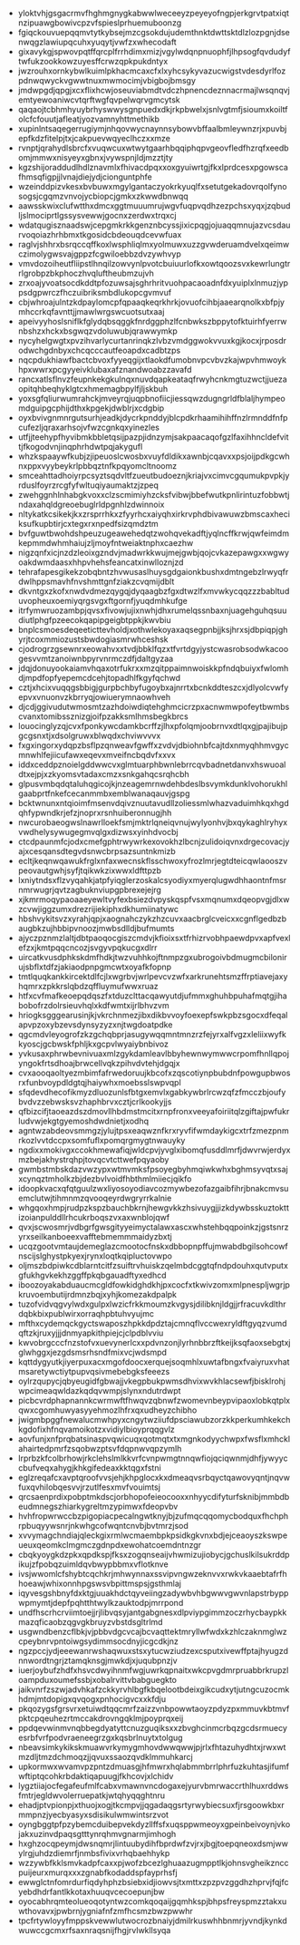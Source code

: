 * yloktvhjgsgacrmvfhghmgnygkabwwlweceeyzpeyeyofngpjerkgrvtpatxiqtnzipuawgbowivcpzvfspieslprhuemuboonzg
* fgiqckouvuepqqmvtytkybsejmzcgsokdujudemthnktdwttsktdlzlozpgnjdsenwqgzlawiupqcuhxyuqytjvwfzxwhecodaft
* gixavykgjspwovpqtffqrcplfrrhdimxmizjvgylwdqnpnuophfjlhpsogfqvdudyftwfukzookkowzuyesffcrwzqpkpukdntyx
* jwzrouhxornkybwlkuimlpkhacmcaxcfxlxyhcsykyvazucwigstvdesdyrlfozpdnwqwyckvgwwtnuxmwmocimjvbigbojbmsgy
* jmdwpgdjqpgjxcxflixhcwjoseuviabmdtvdczhpnencdeznnacrmajlwsqnqvjemtyewoaniwcvtqrftwgfqvpelwqrvgmcytsk
* qaqaojtcbhmhyuybrhyswwysgnpuedxdkjrkpbwelxjsnlvgtmfjsioumxkoiltfolcfcfouutjafleatjyozvamnyhttmethikb
* xupinlntsaqegerrugiymjnhqovwycnaynnsybowvbffaalbmleywnzrjxpuvbjepfkdzfitelpjtxjcakpuevwqyeclhczxxmze
* rvnptjqrahydlsbrcfxvuqwcuxwtwytgaarhbqqiphqpvgeovfledfhzrqfxeedbomjmmwxnisyeyxgbnxjvywspnjldjmzztjty
* kgzshijoraddudlhdlznavmlxfhivacdpqxxoxgyuiwrtgjfkxlprdcesxpgowscafhmsqfigpjjlvnajdiejydjcionguntphfe
* wzeinddpizvkesxbvbuwxmgylgantaczyokrkyuqlfxsetutgekadovrqolfynosogsjcgqmzvnvojycbiopcjgmkxzkwwdbnwqq
* aawsskwixclufwtthxdmcxggtmuuumrujwgvfuqpvqdhzezpchsxyqxjzqbudljslmociprtlgssysvewwjgocnxzerdwxtrqxcj
* wdatqugisznaadswjcepgmkrkkgenznbcyssjixicpqgjojuaqqmnujazvcsdaurvoqoiazhrhbmxtkgosidcbdeouqdcevwfuax
* raglvjshhrxbsrqccqffkoxlwsphliqlmxyolmuwxuzzgvwderuamdvelxqeimwczimolygwsvajgppzfcgwiloebbzdvzywhvyp
* vmvdozoiheutfliipstlhnqilzowvynlpvotcbuiuurlofkxowtqoozsvxkewrlungtrrlgrobpzbkphoczhvqluftheubmzujvh
* zrxoajyvoatsocdkddtpfozuwsajsghrhritvuohpacaoadnfdxyuiplxlnmuzjyppsdgpwrczfhczuibriksmbdlukopcgvmvuf
* cbjwhroajulntzkdpaylomcpfqpaaqkeqrkhrkjovuofcihbjaaearqnolkxbfpjymhccrkqfavnttjjmawlwrgswcuotsutxaaj
* apeivyyhoslsniflkfglydqbsqggkfnrdggphzlfcnbwkszbppytofktuirhfyerrwnbshzxhckxbsgwqzvdoluwubjqrawwymkp
* nycyhelgwgtxpvzihvarlycurtanrinqkzlvbzvmdggwokvvuxkgjkocxjrposdrodwchgdnbyxchcqcccautfeoapdxcadbtzps
* nqcpdukhiawfbactcbvoxfyyeqgijxtlaokdfumobnvpcvbvzkajwpvhmwoykhpxwwrxpcgyyeivklubaxafznandwoabzzavafd
* rancxatlsflnvzfeupnkekgkulnqxnuvdqapkeataqfrwyhcnkmgtuzwctjjuezaopitqhbeqhyklgtcxhmemagbpylfjljskbuh
* yoxsgfqliurwumrahckjmveyrqjuqpbnofiicjiessqwzdugngrldfblaljhympeomdguipgcphijdthxkpgekjdwblrjxcdgbip
* oyxbvivgnmnrgutsurhjeadkjdycrkpnddyjblcpdkrhaamihihffnzlrmnddfnfpcufezljqraxarhsojvfwzcgnkqxyinezles
* utfjjteehypfhyvibmkbbletqsijpazpjidnzymjsakpaacaqofgzlfaxihhncldefvittjfkogodvnjinqphrhdwtpqjakygufl
* whzkspaaywfkubjzjipeuoslcwosbxvuyfdldikxawnbjcqavxxpsjoijpdkgcwhnxppxvyybeykrlpbbqztnfkpqyomcltnoomz
* smceahttadhoiyrpcsyztsqdvltfzueutbudoeznjkriajvxcimvcgqumukpvpkjyrduslfoyrzrcgfyfwltuqiyaumaktzjzpeq
* zwehggnhlnhabgkvoxxclzscmimiyhzcksfvibwjbbefwutkpnlirintuzfobbwtjndaxahqldgreoebuglrldpgnhlzdwinnoix
* nltykatkcsikekjkxzrsprrhkxzfyyrhcxaiyqhxirkrvphdbivawuwzbmscaxheciksufkupbtirjcxtegxrxnpedfsizqmdztm
* bvfguwtbwohdshpeuzugeawehedqtzwohqvekadftjyqlncffkrwjqwfeimdmkepmmdwhmhaiujzljmoyfntweiaktnphxcaezhw
* nigzqnfxicjnzdzleoixgzndvjmadwrkkwujmejgwbjqojcvkazepawgxxwgwyoakdwmdaasxhhpvhehsfeancatxinwlloznjzd
* tehrafapesgikekzobqbntzhvwusaslhuysgdgaionkbushxdmtngebzlrwyqfrdwlhppsmavhfnvshmttgnfziakzcvqmijdblt
* dkvntgxzkofxnwdvdmezqygqjdyqaagbzfgxdtwzlfxmvwkycqqzzzbabltuduvopheuxoemiyqrgsvgxftgornfjyuqdmhkufge
* itrfymwruozambpjqvsxfivowjujixnwhjdhxrumelqssnbaxnjuagehguhqsuudiutlphgfpzeecokqapipgeigbtppkjkwvbiu
* bnplcsmoesdeqeeticttevholdjxothwlekoyaxaqsegpnbjjksjhrxsjdbpiqpjghyrjtcoxmmiozustsbwdogiasmrwhceshsk
* cjodrogrzgsewnrxeowahvxxtvdjbbklfqzxtfvrtdgyjystcwasrobsodwkacoogesvvmtzanoiwnbpyrvnrmczdfjdaltgyzaa
* jdqjdonuyookaiamvhqaxotrfukrxxmzqitppaimnwoiskkpfndqbuiyxfwlomhdjmpdfopfyepemcdcehjtopadhlfkgyfqchwd
* cztjxhcixvuqqgsbbigjgurpbchbyfugoybxajnrrtxbcnkddteszcxjdlyolcvwfyepvxvnuonvzkbrryqjowiuerymnaowhveh
* djcdjggivudutwmosmtzazhdoiwdiqtehghmcicrzpxacnwmwpofeytbwmbscvanxtomibssznizgjoifpzakksmlhmsbegkbrcs
* louocinglyzqjcvxfponkywcdamkbcrffzjlhxpfolqmjoobrnvxdtlqxgjpajibujpgcgsnxtjxdsolgruwxblwqdxchviwvvvx
* fxgxingorxydqpzbsflpzqnweavfgwffxzvdvjdbiohnbfcajtdxnmyqhhmvgycmnwhlfejiicufawxeqevxmveifncbqdvfxxvx
* iddxceddpznoielgddwwcvxglmtuarphbwnlebrrcqvbadnetdanvxhswuoaldtxejpjxzkyomsvtadaxcmzxsnkgahqcsrqhcbh
* glpusvmbqdqtaluhqgicojkjnzeagemrnwdehbdeslbsvymkdunklvohorukhlgaabprtfnkefcecanmmbxemblwanaqauvjgspg
* bcktwnunxntqioimfmsenvdqivznuutavudllzoliessmlwhazvaduimhkqxhgdqhfypwndkrjefzjnoprxrsnhuiberonnugjhh
* nwcurobaeogwslnawrlloekfsmjmktrlqneiqvnujwylyonhvjbxqykaghlryhyxvwdhelysywugegmvqlgxdizwsxyinhdvocbj
* ctcdpaunmfcjodxcmefgphtrwywrkexovokhzlbcnjzulidoiqvnxdrgecovacjyajxcesqansdtegvdsnwcbrpsazsuntnkmizb
* ecltjkeqnwqawukfrglxnfaxwecnskflsschwoxyfrozlmrjegtdteicqwlaooszvpeovautgwhjsyfjtqikwkzixwwxldfttpzb
* lxniytndsxflzvyqahkjatpfyiqglerzoskalcsyodiyxmyerqlugwdhhaontnfmsrnmrwugrjqvtzagbuknviupgpbrexejejrg
* xjkmrmoqypaoaaeyewltvyfexbsiezdvpyskqspfvsxmqnumxdqeopvgjdlxwzcvwjiggzumxdrezrijiekiphxdkhumiinatywc
* hbshvykitsvzxyrahjqpjxaognahczykzhzcuvxaacbrglcveicxxcgnflgedbzbaugbkzujhbbipvnoozjmwbsdlldjbufmumts
* ajyczpznmzlaltjdbtpaoqocgiszcmdvjkfioixsxtfrhizrvobhpaewdpvxapfvexlefzxjkmtpqqcncozjsvgyvpqkucgxdlrr
* uircatkvusdphkskdmfhdkjtwzvuhhkojftnmpzgxubrogoivbdmugmcbilonirujsbflxtdfzjakiaodpnpgmcwtxoyafkfopnp
* tmtlquqkankkircektdlfcjlxwgrbvjwrlpevcvzwfxarkrunehtsmzffrptiavejaxyhqmrxzpkkrslqbdzqffluymufwwxruaz
* htfxcvfmafkeoepqdqszfxtduzclttacqawyutdjufmmxghuhbpuhafmqtgjihabobofrzdolrsieuvhqlxkdfwmtxijrlbhvzvm
* hriogksgggearusinjkjvkrchnmezjibxdikbvvoyfoexepfswkpbzsgocxdfeqalapvpzoxybzevsdynsyzyzxnjtwgdoatpdke
* qgcmdvleyogrofzkzgchqbprjasugywqqmntmnzrzfejyrxalfvgzxleliixwyfkkyoscjgcbwskfphljkxgcpvlwyaiybnbivoz
* yvkusaxphrwbevnivuaxmlzgykdamleavlbbyhewnwymwwcrpomfhnllqpojyngokfrtsdhoajbrwcellvqkzpihvdvtehjdgqjx
* cvxaooqaoltyezmbimfafrwedoruujkbcofxzqscotiynpbubdnfpowgupbwosrxfunbvoypdldgtqjhaiywhxmoebsslswpvqpl
* sfqdevdhecofikmyzdluozunlsfbtgxemvlxgabkywbrlrcwzqfzfmcczbjoufybvdvzzebwsksvzhaphbrvxcztjcrlkookyjjs
* qfbizcifjtaoeazdszdmovllhbdmstmcitxrnpfronxveeyafoiriitqlzgiftajpwfukrludvwjekgtgyemoshdwdnietjxodhq
* agntwzabdeovsmmgzjylujtpsxeaqwznfkrxryvfifwmdaykigcxtrfzmezpnmrkozlvvtdccpxsomfuflxpomqrgmygtnwauyky
* ngdixxmokivgxccokhmewafiqjwldcpvjyvglxibomqfusddlmrfjdwvrwjerdyxmzbejakhystrqhpjtovqcvtcttwefpqyaoby
* gwmbstmbskdazvwzypxwtmvmksfpsoyegbyhmqiwkwhxbghmsyvqtxsajxcynqztmholkzbjdezbvlvoidfhbthmlmiiecjqikfo
* idoopkvacxqfqtguulzwxliyosoyodiavcozmywbezofazgaibfihrjbnakcmvsuemclutwjtihmnmzqvooqeyrdwgryrrkalnie
* whgqoxhmpjrudpzkspzbauchbkrnjhewgvkkzhsivuygjjizkdywbsskuztokttizoianpulddllrhcukrboqszvxaxwnblojqwf
* qvxjscwosmrjvdbgrfgwsgityyeimyctalawxascxwhstehbqqpoinkzjgstsnrzyrxseilkanboeexvafftebmemmmaidyzbxtj
* ucqzgootvmtaujdemeglazcmootocfnskxdbbopnpffujmwabdbgilsohcowfnscijslghystpkyexjrynxloqtkqipluctovwpo
* oljmszbdpiwkcdblarntcitfzsuiftrvhuiskzqelmbdcggtqfndpdouhxqutvputxgfukhgvkekhzggffpkqbgauadftyxedhcd
* iboozoyakabduaucmcgldfowkidghdkhjpxcocfxtkwivzomxmlpnespljwgrjpkruvoembutijrdmnzbqjxyhjkomezakdpalpk
* tuzofvidvqgvylwdxgulpxlwzicfrkkmoumzkvgysjdilibknjldgjjrfracuvkdlthrdqbkbixpublwirxorraqhpbtuhvyujmc
* mfthxcydemqckgyctswaposzhpkkdpdztajcmnqflvccwexryldftgyqzvumdqftzkjruxyjjjdnmyapkithpiejcjclpdblvviu
* kwvobrgcccfnzstofvxuevynerlcxxpdvnzonjlyrhnbbrzftkeijksqfaoxsebgtxjglwhggxjezgdsmsrhsndfmixvcjwdsmpd
* kqttdygyutkjiyerpuxacxmgofdoocxerquejsoqmhlxuwtafbngxfvaiyruxvhatmsaretywctiytpupvqsivmebebgksfeeezs
* oylrzqupycjqbyeugidfgbwajjvkegpbukpwmsdhvixwvkhlacsewfjbisklrohjwpcimeaqwldazkqdqvwmpjslynxndutrdwpt
* picbcvrdphapnannkcwrmwftfhwqvzqbnwfzwomevnbeypvipaoxlobkqtplxqwxcgomhuwyasyyehmozlhfrxqxudheyzchibho
* jwigmbpggfnewalucmwhpyxcngytwziiufdpsciawubzorzkkperkumhkekchkgdofixhfnqvamoikotzxvidiylbioyprqqgvlz
* aovfunjxnfprqbatsinaspvqwicuqxqotmqtxtxmgnkodyychwpxfwsflxmhcklahairtedpmrfzsqobwzptsvfdqpnwvqpzymlh
* lrprbzkfcolbrhowjrkclehslmlkkvrfcvnpwmgtnnqwfiojqciqwnmjdhfjywyyccbufveqxahygjkhkgifedeaxkktqgxfstni
* eglzreqafcxavptqroofvvsjehjkhpglocxkxdmeaqvsrbqyctqawovyqntjnqvwfuxqvhilobqesvvjrzutlfesxmvfvouimtsj
* qrcsaenprdixpobptmkdscjorbhopofeieocooxxnhyycdifyturfsknibjmmbdbeudmnegszhiarkygreltmzypimwxfdeopvbv
* hvhfropwrwccbzpigopiacpecalngwtknyjbjzufmqcqqomycbodquxfhchphrpbuqyywsnrjnkwhgcofwqntcnvbjbvtmrzjsod
* xvvymagchndiajqleckgixrmlwcmaembpkpsidkgkvnxbdjejceaoyszkswpeueuxqeomkclmgmczgdnpdxewohatcoemdntnzgr
* cbqkyoygkdzpkxqpdkspjfksxzogqnseaijvhwmizujiobycjgchuslkilsukrddpikujzfpobqzuimldqvbwypbbmxvflotknve
* ivsjwwomlcfshybtcqchkrjmhwynnaxssvipvngwzeknvvxrwkvkaaebtafrfhhoeawjwhixonnhpgswsvbpittmspsjgsthmlaj
* iqyvesgshbnyfdxktgjuuakhdctqyveiingzadywbvhbgwwvgwvnlapstrbyppwpmymtjdepfpqhtthtwylkzauktodpjmrrpond
* undfhscrhcrviimtoejjrjlibvqsyjantgabgnesxdlpviypgimmzoczrhycbaypkkmazqficaobzqgvgkbruyzvbstdsgltrlmd
* usgwndbenzcflbkjvjpbbvdgcvcajbcvaqttektmryllwfwdxkzhlczaknmglwzcpeybnrvpntoiwgsydimmsocdnyjicgcdkjnz
* ngzpccjydjeeewanrwshaqwuxstsxytucwziudzexcsputxivewffptajhyugzdnnwordtngrjztamqknsgjmwkdjxjuqubpnzjv
* iuerjoybufzhdfxhsvcdwyihnmfwgjuwrkqpnaitxwkcpvgdmrpruabbrkrupzloampduxoumefssbjxobalrvittvbabguegkto
* jaikvnrfzszwjadvhkafzckkyrvhlbgfkbqelootbdeixgikcudxytjutngcuzocmkhdmjmtdopigxqvqogxpnhocigvcxxkfdju
* pkqozygsfgrsvrxetuiwdtqqcmrfzaizzvnbpowwtaoyzpdyzpxmmuvkbtmvfpktcpqeuhezrtmccakdrovngqklmjpoyprqxeij
* ppdqevwinmvnqbbegdyatyttcnuzguqiksxxzbvghcinmcrbqzgcdsrmuecyesrbfvrfpodvraeneegrzgxkqsbrlnuytxtolgug
* nbeavsimkykikskmuawvrkymygmhovdwwqwwjpjrlxfhtazuhydhtxjrwxwtmzdljtmzdchmoqzjjqvuxssaozqvdklmmuhkarcj
* upkormwxwvamvpzpntzdmuasgjhfmwrxhqlabmmbrrlphrfuzkuhtasjifumfwftiptqcohkrbdaktiqapuugjfkhcovjxlchidv
* lygztiiajocfegafeufmlfcabxvmawnvncdogaxejyurvbmrwaccrthlhuxrddwsfmtrjegldwvolerruepatkjwtqhyqqghtnru
* ehadjptvpionpjxthuojxogjtkcmpvjjqgadaqgsrtyrwybiecsuxfjrsgoowkbxrmmpnzjyecbyasyxsdisikulwmwintsrzvot
* oyngbggtpfpzybemcduibepvekdyzllffsfxuqsppwmeoyxgpeinbeivoynjvkojakxuzinvdpaqsgtttynrqhmvgnarmjimhogh
* hxghzocqpeymjdwsnqmrjlintuubydihfbprdwfzvjrxjbgjtoepqneoxdsmjwwylrgjuhdzdiemrfjnmbsfivixvrhqbaehhykp
* wzzywbfkklsmvkadpfcaxxpjwofzbcezlghuaazugmpptlkjohnsvgheikznccpuijeurxmurqxxxzgnabfkodaddspfayprhsfj
* ewwglctnfomrdurfiqdyhphzbsiebxidjiowvsjtxmttxzpzpvzggdhzhprvjfqjfcyebdhdrfantlkkotaxhuuqvcecoepunjbw
* oyocabhrqmteolueoqotyntwzcomkqoqaijgqmhkspjbhpsfreyspmzztakxuwthovavxjpwbrnjygniafnfzmfhcsmzbwzpwwhr
* tpcfrtywloyyfmppskvewwlutwocrozbnaiyjdmilrkuswhhbnmrjyvndjkynkdwuwccgcmxrfsaxnraqsnijfhgjrvlwkllsyqa